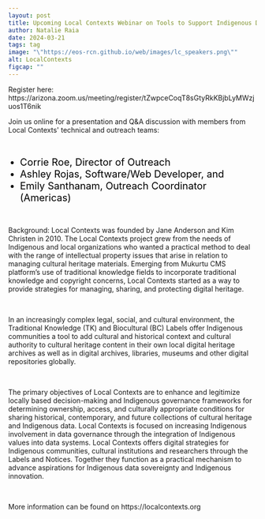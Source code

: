 ```yaml
---
layout: post
title: Upcoming Local Contexts Webinar on Tools to Support Indigenous Data Sovereignty and Cultural Authority
author: Natalie Raia
date: 2024-03-21
tags: tag
image: "\"https://eos-rcn.github.io/web/images/lc_speakers.png\""
alt: LocalContexts
figcap: ""
---
```


<style>
  img {
    width: 500px;
  }
  li {
    font-size:20px;
    color: #000;
  }
</style>

<div class="text-box-main">
  <p>Register here:  https://arizona.zoom.us/meeting/register/tZwpceCoqT8sGtyRkKBjbLyMWzjuos1T6nik</p>
<p>
  Join us online for a presentation and Q&A discussion with members from Local Contexts' technical and outreach teams: 
</p>
  <br>
  <p><ul>
    <li>
Corrie Roe, Director of Outreach</li>
    <li>
Ashley Rojas, Software/Web Developer, and </li>
    <li>
Emily Santhanam, Outreach Coordinator (Americas) </li>
    </ul>
  <br>
</p>
<p>Background: Local Contexts was founded by Jane Anderson and Kim Christen in 2010. The Local Contexts project grew from 
  the needs of Indigenous and local organizations who wanted a practical method to deal with the range of intellectual property
  issues that arise in relation to managing cultural heritage materials. Emerging from Mukurtu CMS platform’s use of traditional 
  knowledge fields to incorporate traditional knowledge and copyright concerns, Local Contexts started as a way to provide strategies
  for managing, sharing, and protecting digital heritage. 
</p>
  <br>
<p>
  In an increasingly complex legal, social, and cultural environment, 
  the Traditional Knowledge (TK) and Biocultural (BC) Labels offer
  Indigenous communities a tool to add cultural and historical context 
  and cultural authority to cultural heritage content in their own local 
  digital heritage archives as well as in digital archives, libraries, 
  museums and other digital repositories globally. </p>
  <br>
<p>The primary objectives of Local Contexts are to enhance and legitimize 
locally based decision-making and Indigenous governance frameworks for 
determining ownership, access, and culturally appropriate conditions for 
sharing historical, contemporary, and future collections of cultural 
heritage and Indigenous data. Local Contexts is focused on increasing 
Indigenous involvement in data governance through the integration of 
Indigenous values into data systems. Local Contexts offers digital 
strategies for Indigenous communities, cultural institutions and 
researchers through the Labels and Notices. Together they function as a 
practical mechanism to advance aspirations for Indigenous data sovereignty 
and Indigenous innovation. 
</p>
<br>
<p>
More information can be found on https://localcontexts.org
  </p>
